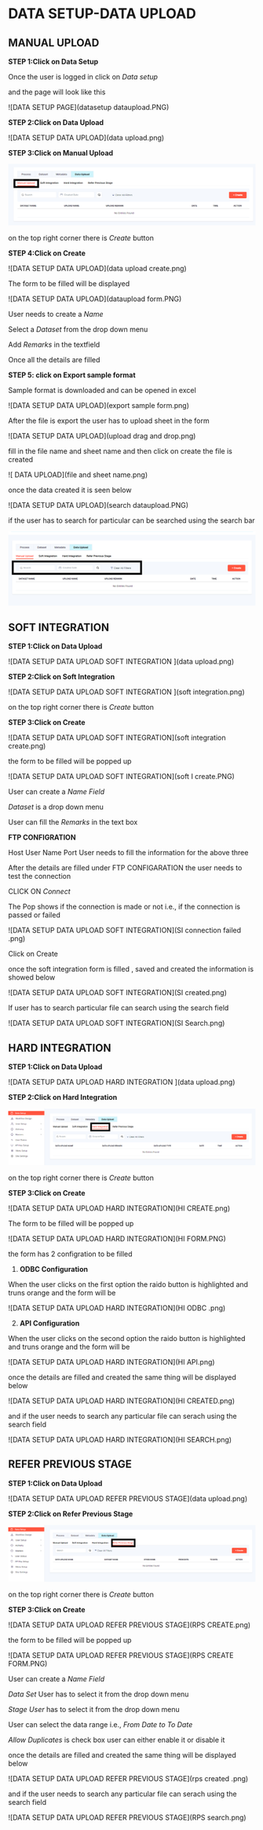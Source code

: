 
# **DATA SETUP-DATA UPLOAD**

## **MANUAL UPLOAD**

**STEP 1:Click on Data Setup**

Once the user is logged in click on *Data setup* 

and the page will look like this

![DATA SETUP PAGE](datasetup dataupload.PNG)

**STEP 2:Click on Data Upload**

![DATA SETUP DATA UPLOAD](data upload.png)

**STEP 3:Click on Manual Upload**

![DATA SETUP DATA UPLOAD](manualupload.PNG)

on the top right corner there is *Create* button

**STEP 4:Click on Create**

![DATA SETUP DATA UPLOAD](data upload create.png)

The form to be filled will be displayed 

![DATA SETUP DATA UPLOAD](dataupload form.PNG)

User needs to create a *Name* 

Select a  *Dataset*  from the drop down menu

Add *Remarks* in the textfield 

Once all the details are filled 

**STEP 5: click on Export sample format**

Sample format is downloaded and can be opened in excel 

![DATA SETUP DATA UPLOAD](export sample form.png)

After the file is export the user has to upload sheet in the form

![DATA SETUP DATA UPLOAD](upload drag and drop.png)

fill in the file name and sheet name and then click on create the file is created 

![ DATA UPLOAD](file and sheet name.png)

once the data created it is seen below 

![DATA SETUP DATA UPLOAD](search dataupload.PNG)

if the user has to search for particular can be searched using the search bar

![DATA SETUP DATA UPLOAD](search1.png)

## **SOFT INTEGRATION**

**STEP 1:Click on Data Upload**

![DATA SETUP DATA UPLOAD SOFT INTEGRATION ](data upload.png)

**STEP 2:Click on Soft Integration**

![DATA SETUP DATA UPLOAD SOFT INTEGRATION ](soft integration.png)

on the top right corner there is *Create* button

**STEP 3:Click on Create**

![DATA SETUP DATA UPLOAD SOFT INTEGRATION](soft integration create.png)

the form to be filled will be popped up 

![DATA SETUP DATA UPLOAD SOFT INTEGRATION](soft I create.PNG)

User can create a *Name Field*

*Dataset* is a drop down menu 

User can fill the *Remarks* in the text box

**FTP CONFIGRATION**

Host
User Name
Port 
User needs to fill the information for the above three 

After the details are filled under FTP CONFIGARATION the user needs to test the connection 

CLICK ON *Connect*

The Pop shows if the connection is made or not i.e., if the connection is passed or failed 

![DATA SETUP DATA UPLOAD SOFT INTEGRATION](SI connection failed .png)

Click on Create

once the soft integration form is filled , saved and created the information is showed below

![DATA SETUP DATA UPLOAD SOFT INTEGRATION](SI created.png)

If user has to search particular file can search using the search field 

![DATA SETUP DATA UPLOAD SOFT INTEGRATION](SI Search.png)

## **HARD INTEGRATION**

**STEP 1:Click on Data Upload**

![DATA SETUP DATA UPLOAD HARD INTEGRATION ](data upload.png)

**STEP 2:Click on Hard Integration**

![DATA SETUP DATA UPLOAD HARD INTEGRATION ](HI.png)

on the top right corner there is *Create* button

**STEP 3:Click on Create**

![DATA SETUP DATA UPLOAD HARD INTEGRATION](HI CREATE.png)

The form to be filled will be popped up 

![DATA SETUP DATA UPLOAD HARD INTEGRATION](HI FORM.PNG)

the form has 2 configration to be filled 

1. **ODBC Configuration**

When the user clicks on the first option the raido button is highlighted and truns orange 
and the form will be 

![DATA SETUP DATA UPLOAD HARD INTEGRATION](HI ODBC .png)

2. **API Configuration**

When the user clicks on the second option the raido button is highlighted and truns orange 
and the form will be 

![DATA SETUP DATA UPLOAD HARD INTEGRATION](HI API.png)

once the details are filled and created the same thing will be displayed below 

![DATA SETUP DATA UPLOAD HARD INTEGRATION](HI CREATED.png)

and if the user needs to search any particular file can serach using the search field 

![DATA SETUP DATA UPLOAD HARD INTEGRATION](HI SEARCH.png)

## **REFER PREVIOUS STAGE**

**STEP 1:Click on Data Upload**

![DATA SETUP DATA UPLOAD REFER PREVIOUS STAGE](data upload.png)

**STEP 2:Click on Refer Previous Stage**

![DATA SETUP DATA UPLOAD REFER PREVIOUS STAGE](RPS.png)

on the top right corner there is *Create* button

**STEP 3:Click on Create**

![DATA SETUP DATA UPLOAD REFER PREVIOUS STAGE](RPS CREATE.png)

the form to be filled will be popped up 

![DATA SETUP DATA UPLOAD REFER PREVIOUS STAGE](RPS CREATE FORM.PNG)

User can create a *Name Field*

*Data Set* User has to select it from the drop down menu 
 
*Stage User* has to select it from the drop down menu

User can select the data range i.e., *From Date to To Date* 

*Allow Duplicates* is check box user can either enable it or disable it 

once the details are filled and created the same thing will be displayed below 

![DATA SETUP DATA UPLOAD REFER PREVIOUS STAGE](rps created .png)

and if the user needs to search any particular file can serach using the search field 

![DATA SETUP DATA UPLOAD REFER PREVIOUS STAGE](RPS search.png)